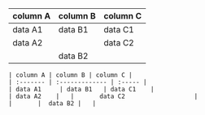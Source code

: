 ﻿
| column A | column B | column C |
| :------- | :------------- | :----- |
| data A1     | data B1   | data C1    |
| data A2    |   |       data C2                   |
|       |  data B2 |   |

    | column A | column B | column C |
    | :------- | :------------- | :----- |
    | data A1     | data B1   | data C1    |
    | data A2    |   |       data C2                   |
    |       |  data B2 |   |
